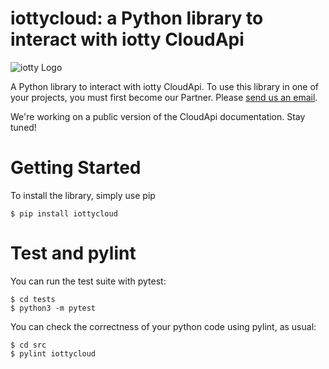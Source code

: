 # iottycloud: a Python library to interact with iotty CloudApi

![iotty Logo](https://iotty.it/cdn/shop/files/logo-iotty_100x@2x.png)

A Python library to interact with iotty CloudApi. To use this library in one of your projects, you must first become our Partner. Please [send us an email](mailto:support@iotty.com).

We're working on a public version of the CloudApi documentation. Stay tuned!

# Getting Started

To install the library, simply use pip

```
$ pip install iottycloud
```

# Test and pylint

You can run the test suite with pytest:

```
$ cd tests
$ python3 -m pytest
```

You can check the correctness of your python code using pylint, as usual:

```
$ cd src
$ pylint iottycloud
```

